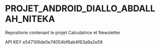 # PROJET_ANDROID_DIALLO_ABDALLAH_NITEKA
Repositorie contenant le projet Calculatrice et Newsletter

API KEY e547106de0e74054bf6ab4f63a9a2e59